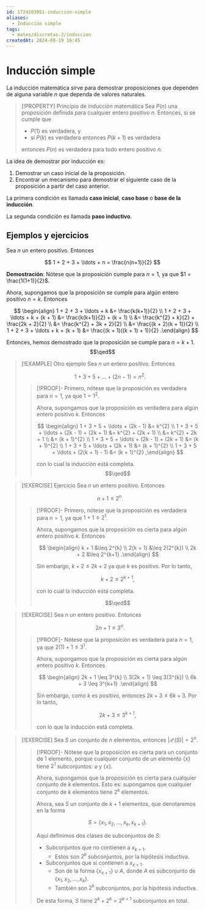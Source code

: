 ```yaml
---
id: 1724103951-induccion-simple
aliases:
  - Inducción simple
tags:
  - mates/discretas-2/induccion
createdAt: 2024-08-19 16:45
---
```


# Inducción simple

La inducción matemática sirve para demostrar proposiciones que dependen de alguna variable $n$ que dependa de valores naturales.

> [!PROPERTY] Principio de inducción matemática
> Sea $P(n)$ una proposición definida para cualquier entero positivo $n$. Entonces, si se cumple que
> 
> - $P(1)$ es verdadera, y
> - si $P(k)$ es verdadera entonces $P(k + 1)$ es verdadera
> 
> entonces $P(n)$ es verdadera para todo entero positivo $n$.

La idea de demostrar por inducción es:

1. Demostrar un caso inicial de la proposición.
2. Encontrar un mecanismo para demostrar el siguiente caso de la proposición a partir del caso anterior.

La primera condición es llamada **caso inicial**, **caso base** o **base de la inducción**.

La segunda condición es llamada **paso inductivo**.

## Ejemplos y ejercicios

Sea $n$ un entero positivo. Entonces

$$
1 + 2 + 3 + \ldots + n = \frac{n(n+1)}{2}
$$

**Demostración**: Nótese que la proposición cumple para $n = 1$, ya que $1 = \frac{1(1+1)}{2}$.

Ahora, supongamos que la proposición se cumple para algún entero positivo $n = k$. Entonces

$$
\begin{align}
1 + 2 + 3 + \ldots + k &= \frac{k(k+1)}{2} \\
1 + 2 + 3 + \ldots + k + (k + 1) &= \frac{k(k+1)}{2} + (k + 1) \\
&= \frac{k^{2} + k}{2} + \frac{2k + 2}{2} \\
&= \frac{k^{2} + 3k + 2}{2} \\
&= \frac{(k + 2)(k + 1)}{2} \\
1 + 2 + 3 + \ldots + k + (k + 1) &= \frac{(k + 1)((k + 1) + 1)}{2}
.\end{align}
$$

Entonces, hemos demostrado que la proposición se cumple para $n = k + 1$.
$$\qed$$

> [!EXAMPLE] Otro ejemplo
> Sea $n$ un entero positivo. Entonces
> 
> $$
> 1 + 3 + 5 + \ldots + (2n - 1) = n^{2}
> .$$
> 
> > [!PROOF]-
> > Primero, nótese que la proposición es verdadera para $n = 1$, ya que $1 = 1^{2}$.
> > 
> > Ahora, supongamos que la proposición es verdadera para algún entero positivo $k$. Entonces
> > 
> > $$
> > \begin{align}
> > 1 + 3 + 5 + \ldots + (2k - 1) &= k^{2} \\
> > 1 + 3 + 5 + \ldots + (2k - 1) + (2k + 1) &= k^{2} + (2k + 1) \\
> > &= k^{2} + 2k + 1 \\
> > &= (k + 1)^{2} \\
> > 1 + 3 + 5 + \ldots + (2k - 1) + (2k + 1) &= (k + 1)^{2} \\
> > 1 + 3 + 5 + \ldots + (2k + 1) &= (k + 1)^{2} \\
> > 1 + 3 + 5 + \ldots + (2(k + 1) - 1) &= (k + 1)^{2}
> > ,\end{align}
> > $$
> > 
> > con lo cual la inducción está completa.
> > $$\qed$$

> [!EXERCISE] Ejercicio
> Sea $n$ un entero positivo. Entonces
> 
> $$
> n + 1 \leq 2^{n}
> .$$
> 
> > [!PROOF]-
> > Primero, nótese que la proposición es verdadera para $n = 1$, ya que $1 + 1 \leq 2^{1}$.
> > 
> > Ahora, supongamos que la proposición es cierta para algún entero positivo $k$. Entonces
> > 
> > $$
> > \begin{align}
> > k + 1 &\leq 2^{k} \\
> > 2(k + 1) &\leq 2(2^{k}) \\
> > 2k + 2 &\leq 2^{k+1}
> > .\end{align}
> > $$
> > 
> > Sin embargo, $k + 2 \leq 2k + 2$ ya que $k$ es positivo. Por lo tanto,
> > 
> > $$
> > k + 2 \leq 2^{k+1}
> > ,$$
> > 
> > con lo cual la inducción está completa.
> > 
> > $$\qed$$

> [!EXERCISE]
> Sea $n$ un entero positivo. Entonces
> 
> $$
> 2n + 1 \leq 3^{n}
> .$$
> 
> > [!PROOF]-
> > Nótese que la proposición es verdadera para $n = 1$, ya que $2(1) + 1 \leq 3^{1}$.
> > 
> > Ahora, supongamos que la proposición es cierta para algún entero positivo $k$. Entonces
> > 
> > $$
> > \begin{align}
> > 2k + 1 \leq 3^{k} \\
> > 3(2k + 1) \leq 3(3^{k}) \\
> > 6k + 3 \leq 3^{k+1}
> > .\end{align}
> > $$
> > 
> > Sin embargo, como $k$ es positivo, entonces $2k + 3 \leq 6k + 3$. Por lo tanto,
> > 
> > $$
> > 2k + 3 \leq 3^{k+1}
> > ,$$
> > 
> > con lo que la inducción está completa.

> [!EXERCISE]
> Sea $S$ un conjunto de $n$ elementos, entonces $|\operatorname{\mathscr{P}}(S)| = 2^{n}$.
> 
> > [!PROOF]-
> > Nótese que la proposición es cierta para un conjunto de $1$ elemento, porque cualquier conjunto de un elemento $\left\{ x \right\}$ tiene $2^{1}$ subconjuntos: $\varnothing$ y $\left\{ x \right\}$.
> > 
> > Ahora, supongamos que la proposición es cierta para cualquier conjunto de $k$ elementos. Esto es: supongamos que cualquier conjunto de $k$ elementos tiene $2^{k}$ elementos.
> > 
> > Ahora, sea $S$ un conjunto de $k+1$ elementos, que denotaremos en la forma
> > 
> > $$
> > S = \left\{ x_{1}, x_{2}, \ldots, x_{k}, x_{k+1} \right\} 
> > .$$
> > 
> > Aquí definimos dos clases de subconjuntos de $S$:
> > 
> > - Subconjuntos que no contienen a $x_{k+1}$.
> > 	- Estos son $2^{k}$ subconjuntos, por la hipótesis inductiva.
> > - Subconjuntos que sí contienen a $x_{x+1}$.
> > 	- Son de la forma $\left\{ x_{x+1} \right\} \cup A$, donde $A$ es subconjunto de $\left\{ x_{1},x_{2},\ldots,x_{k} \right\}$.
> > 	- También son $2^{k}$ subconjuntos, por la hipótesis inductiva.
> > 
> > De esta forma, $S$ tiene $2^{k} + 2^{k} = 2^{k+1}$ subconjuntos en total.
